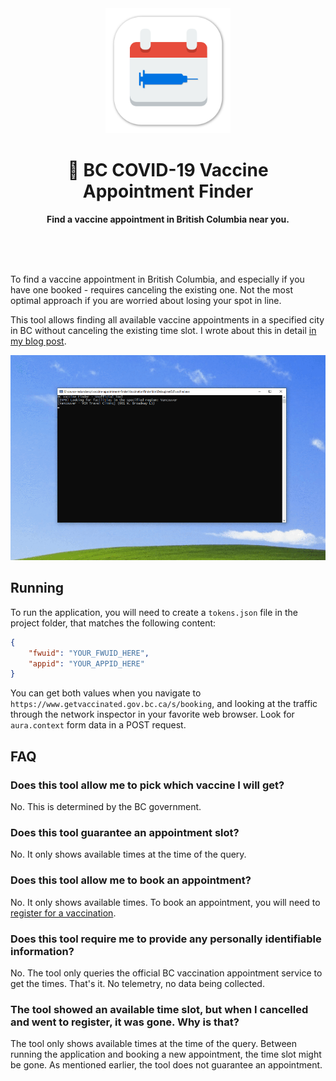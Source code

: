 <div align="center">
	<img alt="Vaccine Appointment Finder icon" src="images/logo-256.png" width="200" height="200" />
	<h1>💉 BC COVID-19 Vaccine Appointment Finder</h1>
	<p>
		<b>Find a vaccine appointment in British Columbia near you.</b>
	</p>
	<br>
	<br>
	<br>
</div>

To find a vaccine appointment in British Columbia, and especially if you have one booked - requires canceling the existing one. Not the most optimal approach if you are worried about losing your spot in line.

This tool allows finding all available vaccine appointments in a specified city in BC without canceling the existing time slot. I wrote about this in detail [in my blog post](https://den.dev/blog/vaccine/).

<div align="center">
	<img alt="Demo of the Vaccine Appointment Finder" src="images/vac-demo.gif" width="800">
</div>

## Running

To run the application, you will need to create a `tokens.json` file in the project folder, that matches the following content:

```json
{
	"fwuid": "YOUR_FWUID_HERE",
	"appid": "YOUR_APPID_HERE"
}
```

You can get both values when you navigate to `https://www.getvaccinated.gov.bc.ca/s/booking`, and looking at the traffic through the network inspector in your favorite web browser. Look for `aura.context` form data in a POST request.

## FAQ

### Does this tool allow me to pick which vaccine I will get?

No. This is determined by the BC government.

### Does this tool guarantee an appointment slot?

No. It only shows available times at the time of the query.

### Does this tool allow me to book an appointment?

No. It only shows available times. To book an appointment, you will need to [register for a vaccination](https://www2.gov.bc.ca/gov/content/covid-19/vaccine/register).

### Does this tool require me to provide any personally identifiable information?

No. The tool only queries the official BC vaccination appointment service to get the times. That's it. No telemetry, no data being collected.

### The tool showed an available time slot, but when I cancelled and went to register, it was gone. Why is that?

The tool only shows available times at the time of the query. Between running the application and booking a new appointment, the time slot might be gone. As mentioned earlier, the tool does not guarantee an appointment.